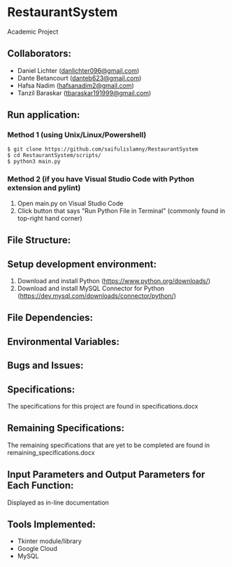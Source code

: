 # RestaurantSystem

Academic Project

## Collaborators: 
* Daniel Lichter (danlichter096@gmail.com) 
* Dante Betancourt (danteb623@gmail.com) 
* Hafsa Nadim (hafsanadim2@gmail.com) 
* Tanzil Baraskar (tbaraskar191999@gmail.com)

## Run application: 

### Method 1 (using Unix/Linux/Powershell)
```
$ git clone https://github.com/saifulislamny/RestaurantSystem
$ cd RestaurantSystem/scripts/ 
$ python3 main.py  
```

### Method 2 (if you have Visual Studio Code with Python extension and pylint)
1. Open main.py on Visual Studio Code
2. Click button that says "Run Python File in Terminal" (commonly found in top-right hand corner)

## File Structure: 

## Setup development environment:
1. Download and install Python (https://www.python.org/downloads/)
2. Download and install MySQL Connector for Python (https://dev.mysql.com/downloads/connector/python/)

## File Dependencies:

## Environmental Variables:

## Bugs and Issues:

## Specifications: 
The specifications for this project are found in specifications.docx  

## Remaining Specifications:
The remaining specifications that are yet to be completed are found in remaining_specifications.docx  

## Input Parameters and Output Parameters for Each Function:
Displayed as in-line documentation  

## Tools Implemented:
* Tkinter module/library
* Google Cloud 
* MySQL
